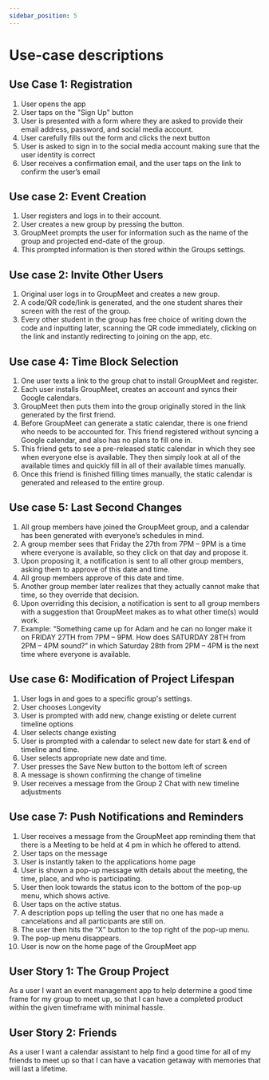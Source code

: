 ```yaml
---
sidebar_position: 5
---
```


# Use-case descriptions

## Use Case 1: Registration
1. User opens the app
2. User taps on the "Sign Up" button
3. User is presented with a form where they are asked to provide their email address, password, and social media account.
4. User carefully fills out the form and clicks the next button
5. User is asked to sign in to the social media account making sure that the user identity is correct
6. User receives a confirmation email, and the user taps on the link to confirm the user’s email

## Use case 2: Event Creation
1. User registers and logs in to their account.
2. User creates a new group by pressing the button.
3. GroupMeet prompts the user for information such as the name of the group and projected end-date of the group.
4. This prompted information is then stored within the Groups settings.

## Use case 2: Invite Other Users
1. Original user logs in to GroupMeet and creates a new group.
2. A code/QR code/link is generated, and the one student shares their screen with the rest of the group.
3. Every other student in the group has free choice of writing down the code and inputting later, scanning the QR code immediately, clicking on the link and instantly redirecting to joining on the app, etc.

## Use case 4: Time Block Selection
1. One user texts a link to the group chat to install GroupMeet and register.
2. Each user installs GroupMeet, creates an account and syncs their Google calendars.
3. GroupMeet then puts them into the group originally stored in the link generated by the first friend.
4. Before GroupMeet can generate a static calendar, there is one friend who needs to be accounted for. This friend registered without syncing a Google calendar, and also has no plans to fill one in.
5. This friend gets to see a pre-released static calendar in which they see when everyone else is available. They then simply look at all of the available times and quickly fill in all of their available times manually.
6. Once this friend is finished filling times manually, the static calendar is generated and released to the entire group.

## Use case 5: Last Second Changes
1. All group members have joined the GroupMeet group, and a calendar has been generated with everyone’s schedules in mind.
2. A group member sees that Friday the 27th from 7PM – 9PM is a time where everyone is available, so they click on that day and propose it.
3. Upon proposing it, a notification is sent to all other group members, asking them to approve of this date and time.
4. All group members approve of this date and time.
5. Another group member later realizes that they actually cannot make that time, so they override that decision.
6. Upon overriding this decision, a notification is sent to all group members with a suggestion that GroupMeet makes as to what other time(s) would work.
7. Example: “Something came up for Adam and he can no longer make it on FRIDAY 27TH from 7PM – 9PM. How does SATURDAY 28TH from 2PM – 4PM sound?” in which Saturday 28th from 2PM – 4PM is the next time where everyone is available.

## Use case 6: Modification of Project Lifespan
1. User logs in and goes to a specific group's settings.
2. User chooses Longevity
3. User is prompted with add new, change existing or delete current timeline options
4. User selects change existing
5. User is prompted with a calendar to select new date for start & end of timeline and time.
6. User selects appropriate new date and time.
7. User presses the Save New button to the bottom left of screen
8. A message is shown confirming the change of timeline
9. User receives a message from the Group 2 Chat with new timeline adjustments

## Use case 7: Push Notifications and Reminders
1. User receives a message from the GroupMeet app reminding them that there is a Meeting to be held at 4 pm in which he offered to attend.
2. User taps on the message
3. User is instantly taken to the applications home page
4. User is shown a pop-up message with details about the meeting, the time, place, and who is participating.
5. User then look towards the status icon to the bottom of the pop-up menu, which shows active.
6. User taps on the active status.
7. A description pops up telling the user that no one has made a cancelations and all participants are still on.
8. The user then hits the “X” button to the top right of the pop-up menu.
9. The pop-up menu disappears.
10. User is now on the home page of the GroupMeet app 

## User Story 1: The Group Project
As a user I want an event management app to help determine a good time frame for my group to meet up, so that I can have a completed product within the given timeframe with minimal hassle.

## User Story 2: Friends
As a user I want a calendar assistant to help find a good time for all of my friends to meet up so that I can have a vacation getaway with memories that will last a lifetime.
